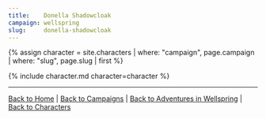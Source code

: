 ```yaml
---
title:    Donella Shadowcloak
campaign: wellspring
slug:     donella-shadowcloak
---
```


{% assign character = site.characters | where: "campaign", page.campaign | where: "slug", page.slug | first %}

{% include character.md character=character %}

---

[Back to Home]({{site.baseurl}}/)
|
[Back to Campaigns]({{site.baseurl}}/campaigns)
|
[Back to Adventures in Wellspring]({{site.baseurl}}/campaigns/wellspring)
|
[Back to Characters]({{site.baseurl}}/campaigns/wellspring/characters)

